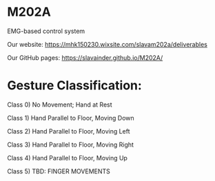 # M202A
EMG-based control system

Our website: https://mhk150230.wixsite.com/slavam202a/deliverables

Our GitHub pages: https://slavainder.github.io/M202A/


# Gesture Classification:

Class 0) No Movement; Hand at Rest

Class 1) Hand Parallel to Floor, Moving Down

Class 2) Hand Parallel to Floor, Moving Left

Class 3) Hand Parallel to Floor, Moving Right

Class 4) Hand Parallel to Floor, Moving Up 

Class 5) TBD: FINGER MOVEMENTS
